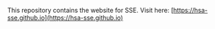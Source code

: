 This repository contains the website for SSE.
Visit here:
[https://hsa-sse.github.io](https://hsa-sse.github.io)